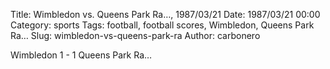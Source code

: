 Title: Wimbledon vs. Queens Park Ra…, 1987/03/21
Date: 1987/03/21 00:00
Category: sports
Tags: football, football scores, Wimbledon, Queens Park Ra…
Slug: wimbledon-vs-queens-park-ra
Author: carbonero


Wimbledon 1 - 1 Queens Park Ra…
